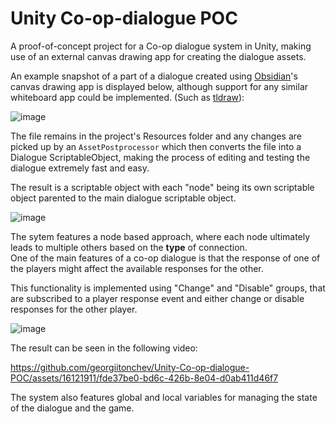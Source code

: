 # Unity Co-op-dialogue POC
A proof-of-concept project for a Co-op dialogue system in Unity, making use of an external canvas drawing app for creating the dialogue assets.  

An example snapshot of a part of a dialogue created using [Obsidian](https://obsidian.md/)'s canvas drawing app is displayed below, although support for any similar whiteboard app could be implemented. (Such as [tldraw](https://github.com/tldraw/tldraw)):

![image](https://github.com/georgiitonchev/Unity-Co-op-dialogue-POC/assets/16121911/8c3c267e-1e67-407e-966a-f9f2e7ac9e4a)

The file remains in the project's Resources folder and any changes are picked up by an `AssetPostprocessor` which then converts the file into a Dialogue ScriptableObject, making the process of editing and testing the dialogue extremely fast and easy.  

The result is a scriptable object with each "node" being its own scriptable object parented to the main dialogue scriptable object.

![image](https://github.com/georgiitonchev/Unity-Co-op-dialogue-POC/assets/16121911/b4a3f1e1-667e-44db-b358-7118e31a6f7a)  

The sytem features a node based approach, where each node ultimately leads to multiple others based on the **type** of connection.  
One of the main features of a co-op dialogue is that the response of one of the players might affect the available responses for the other.

This functionality is implemented using "Change" and "Disable" groups, that are subscribed to a player response event and either change or disable responses for the other player.  

![image](https://github.com/georgiitonchev/Unity-Co-op-dialogue-POC/assets/16121911/51762a43-c0ae-475a-bb17-eca9d70a51d0)  

The result can be seen in the following video: 



https://github.com/georgiitonchev/Unity-Co-op-dialogue-POC/assets/16121911/fde37be0-bd6c-426b-8e04-d0ab411d46f7



The system also features global and local variables for managing the state of the dialogue and the game.  



